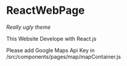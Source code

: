 # ReactWebPage
*Really ugly theme*

This Website Develope with React.js


Please add Google Maps Api Key in /src/components/pages/map/mapContainer.js
